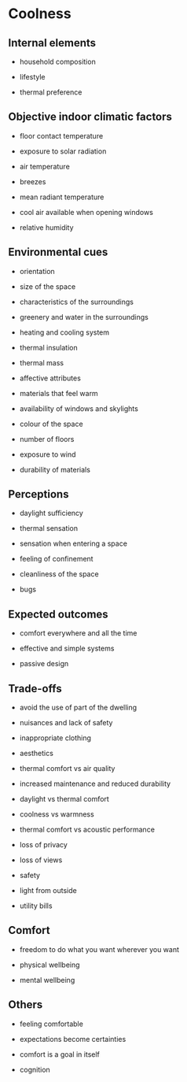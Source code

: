 # Coolness




## Internal elements 

*  household composition

*  lifestyle

*  thermal preference





## Objective indoor climatic factors 

*  floor contact temperature

*  exposure to solar radiation

*  air temperature

*  breezes

*  mean radiant temperature

*  cool air available when opening windows

*  relative humidity



## Environmental cues 

*  orientation

*  size of the space

*  characteristics of the surroundings

*  greenery and water in the surroundings

*  heating and cooling system

*  thermal insulation

*  thermal mass

*  affective attributes

*  materials that feel warm

*  availability of windows and skylights

*  colour of the space

*  number of floors

*  exposure to wind

*  durability of materials





## Perceptions

*  daylight sufficiency

*  thermal sensation

*  sensation when entering a space

*  feeling of confinement

*  cleanliness of the space

*  bugs


## Expected outcomes

*  comfort everywhere and all the time

*  effective and simple systems

*  passive design



## Trade-offs 

*  avoid the use of part of the dwelling

*  nuisances and lack of safety

*  inappropriate clothing

*  aesthetics

*  thermal comfort vs air quality

*  increased maintenance and reduced durability

*  daylight vs thermal comfort

*  coolness vs warmness

*  thermal comfort vs acoustic performance

*  loss of privacy

*  loss of views

*  safety

*  light from outside

*  utility bills




## Comfort

*  freedom to do what you want wherever you want

*  physical wellbeing

*  mental wellbeing




## Others 

*  feeling comfortable

*  expectations become certainties

*  comfort is a goal in itself

*  cognition